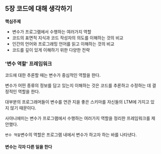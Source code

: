## 5장 코드에 대해 생각하기  

**핵심주제**  

* 변수가 프로그램에서 수행하는 여러가지 역할
* 코드의 표면적 지식과 코드 작성자의 의도를 이해하는 것의 비교
* 인간의 언어와 프로그래밍 언어를 읽고 이해하는 것의 비교
* 코드를 깊이 있게 이해하기 위한 다양한 전략

### '변수 역할' 프레임워크

코드에 대한 추론할 때는 변수가 중심적인 역할을 한다.

변수가 어떤 종류의 정보를 담고 있는지 이해하는 것은 코드를 추론하고 수정하는 데 결정적인 역할을 한다.

대부분의 프로그래머들이 변수를 연관 지을 좋은 스키마를 자신들의 LTM에 가지고 있지 않기 때문이다.

사야니에미는 변수가 프로그램에서 수행하는 여러가지 역할을 정리한 프레임워크를 제안했다.

`변수 역할`변수의 역할은 프로그램 내에서 변수가 하고자 하는 바를 나타낸다.

#### 변수는 각자 다른 일을 한다

